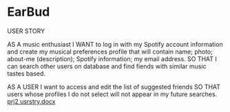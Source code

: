 # EarBud

USER STORY

AS A music enthusiast
I WANT to log in with my Spotify account information and create my musical preferences profile that will contain name; photo; about-me (description); Spotify information; my email address.
SO THAT I can search other users on database and find fiends with similar music tastes based.

AS A USER I want to access and edit the list of suggested friends
SO THAT users whose profiles I do not select will not appear in my future searches.
[prj2 usrstry.docx](https://github.com/NatalyaCo/EarBud/files/8794112/prj2.usrstry.docx)
